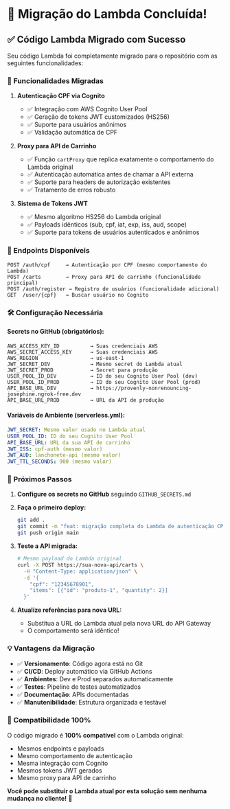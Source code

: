 # 🎉 Migração do Lambda Concluída!

## ✅ Código Lambda Migrado com Sucesso

Seu código Lambda foi completamente migrado para o repositório com as seguintes funcionalidades:

### 🔄 Funcionalidades Migradas

1. **Autenticação CPF via Cognito**
   - ✅ Integração com AWS Cognito User Pool
   - ✅ Geração de tokens JWT customizados (HS256)
   - ✅ Suporte para usuários anônimos
   - ✅ Validação automática de CPF

2. **Proxy para API de Carrinho**
   - ✅ Função `cartProxy` que replica exatamente o comportamento do Lambda original
   - ✅ Autenticação automática antes de chamar a API externa
   - ✅ Suporte para headers de autorização existentes
   - ✅ Tratamento de erros robusto

3. **Sistema de Tokens JWT**
   - ✅ Mesmo algoritmo HS256 do Lambda original
   - ✅ Payloads idênticos (sub, cpf, iat, exp, iss, aud, scope)
   - ✅ Suporte para tokens de usuários autenticados e anônimos

### 🚀 Endpoints Disponíveis

```
POST /auth/cpf     → Autenticação por CPF (mesmo comportamento do Lambda)
POST /carts        → Proxy para API de carrinho (funcionalidade principal)
POST /auth/register → Registro de usuários (funcionalidade adicional)
GET  /user/{cpf}   → Buscar usuário no Cognito
```

### 🛠️ Configuração Necessária

#### Secrets no GitHub (obrigatórios):
```
AWS_ACCESS_KEY_ID          → Suas credenciais AWS
AWS_SECRET_ACCESS_KEY      → Suas credenciais AWS  
AWS_REGION                 → us-east-1
JWT_SECRET_DEV             → Mesmo secret do Lambda atual
JWT_SECRET_PROD            → Secret para produção
USER_POOL_ID_DEV           → ID do seu Cognito User Pool (dev)
USER_POOL_ID_PROD          → ID do seu Cognito User Pool (prod)
API_BASE_URL_DEV           → https://provenly-nonrenouncing-josephine.ngrok-free.dev
API_BASE_URL_PROD          → URL da API de produção
```

#### Variáveis de Ambiente (serverless.yml):
```yaml
JWT_SECRET: Mesmo valor usado no Lambda atual
USER_POOL_ID: ID do seu Cognito User Pool
API_BASE_URL: URL da sua API de carrinho
JWT_ISS: cpf-auth (mesmo valor)
JWT_AUD: lanchonete-api (mesmo valor)
JWT_TTL_SECONDS: 900 (mesmo valor)
```

### 🔧 Próximos Passos

1. **Configure os secrets no GitHub** seguindo `GITHUB_SECRETS.md`

2. **Faça o primeiro deploy:**
   ```bash
   git add .
   git commit -m "feat: migração completa do Lambda de autenticação CPF"
   git push origin main
   ```

3. **Teste a API migrada:**
   ```bash
   # Mesmo payload do Lambda original
   curl -X POST https://sua-nova-api/carts \
     -H "Content-Type: application/json" \
     -d '{
       "cpf": "12345678901",
       "items": [{"id": "produto-1", "quantity": 2}]
     }'
   ```

4. **Atualize referências para nova URL:**
   - Substitua a URL do Lambda atual pela nova URL do API Gateway
   - O comportamento será idêntico!

### 💡 Vantagens da Migração

- ✅ **Versionamento**: Código agora está no Git
- ✅ **CI/CD**: Deploy automático via GitHub Actions  
- ✅ **Ambientes**: Dev e Prod separados automaticamente
- ✅ **Testes**: Pipeline de testes automatizados
- ✅ **Documentação**: APIs documentadas
- ✅ **Manutenibilidade**: Estrutura organizada e testável

### 🎯 Compatibilidade 100%

O código migrado é **100% compatível** com o Lambda original:
- Mesmos endpoints e payloads
- Mesmo comportamento de autenticação
- Mesma integração com Cognito
- Mesmos tokens JWT gerados
- Mesmo proxy para API de carrinho

**Você pode substituir o Lambda atual por esta solução sem nenhuma mudança no cliente!** 🚀